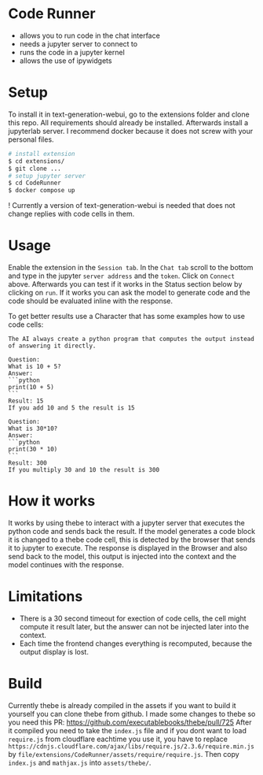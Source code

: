 # Code Runner

- allows you to run code in the chat interface
- needs a jupyter server to connect to
- runs the code in a jupyter kernel
- allows the use of ipywidgets

# Setup
To install it in text-generation-webui, go to the extensions folder and clone this repo.
All requirements should already be installed.
Afterwards install a jupyterlab server. I recommend docker because it does not screw with your personal files.

```bash
# install extension
$ cd extensions/
$ git clone ...
# setup jupyter server
$ cd CodeRunner
$ docker compose up
```

! Currently a version of text-generation-webui is needed that does not change replies with code cells in them.

# Usage
Enable the extension in the `Session tab`.
In the `Chat tab` scroll to the bottom and type in the jupyter `server address` and the `token`.
Click on `Connect` above.
Afterwards you can test if it works in the Status section below by clicking on `run`.
If it works you can ask the model to generate code and the code should be evaluated inline with the response.

To get better results use a Character that has some examples how to use code cells:
~~~
The AI always create a python program that computes the output instead of answering it directly.

Question:
What is 10 + 5?
Answer:
```python
print(10 + 5)
```
Result: 15
If you add 10 and 5 the result is 15

Question:
What is 30*10?
Answer:
```python
print(30 * 10)
```
Result: 300
If you multiply 30 and 10 the result is 300
~~~

# How it works
It works by using thebe to interact with a jupyter server that executes the python code and sends back the result.
If the model generates a code block it is changed to a thebe code cell, this is detected by the browser that sends it to jupyter to execute. The response is displayed in the Browser and also send back to the model, this output is injected into the context and the model continues with the response.

# Limitations
- There is a 30 second timeout for exection of code cells, the cell might compute it result later, but the answer can not be injected later into the context.
- Each time the frontend changes everything is recomputed, because the output display is lost.

# Build
Currently thebe is already compiled in the assets if you want to build it yourself you can clone thebe from github.
I made some changes to thebe so you need this PR: https://github.com/executablebooks/thebe/pull/725
After it compiled you need to take the `index.js` file and if you dont want to load `require.js` from cloudflare eachtime you use it, you have to replace `https://cdnjs.cloudflare.com/ajax/libs/require.js/2.3.6/require.min.js` by `file/extensions/CodeRunner/assets/require/require.js`. Then copy `index.js` and `mathjax.js` into `assets/thebe/`.
